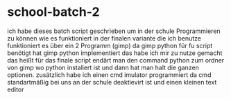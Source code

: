 # school-batch-2
ich habe dieses batch script geschrieben um in der schule Programmieren zu können wie es funktioniert in der finalen variante die ich benutze funktioniert es über ein
2 Programm (gimp) da gimp python für fu script benötigt hat gimp python implementiert das habe ich mir zu nutze gemacht das heißt für das finale script endärt man 
den command python zum ordner von gimp wo python instaliert ist und dann hat man halt die ganzen optionen. zusätzlich habe ich einen cmd imulator programmiert da cmd 
standartmäßig bei uns an der schule deaktievirt ist und einen kleinen text editor
